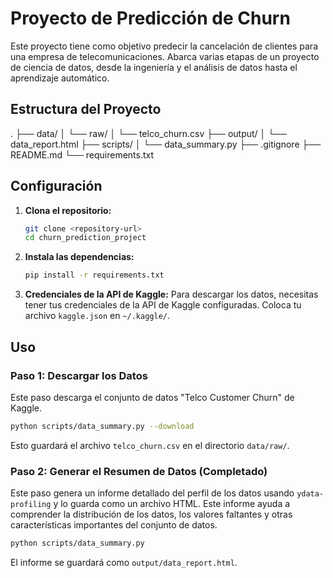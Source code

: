 # Proyecto de Predicción de Churn

Este proyecto tiene como objetivo predecir la cancelación de clientes para una empresa de telecomunicaciones. Abarca varias etapas de un proyecto de ciencia de datos, desde la ingeniería y el análisis de datos hasta el aprendizaje automático.

## Estructura del Proyecto

.
├── data/
│   └── raw/
│       └── telco_churn.csv
├── output/
│   └── data_report.html
├── scripts/
│   └── data_summary.py
├── .gitignore
├── README.md
└── requirements.txt


## Configuración

1.  **Clona el repositorio:**
    ```bash
    git clone <repository-url>
    cd churn_prediction_project
    ```

2.  **Instala las dependencias:**
    ```bash
    pip install -r requirements.txt
    ```

3.  **Credenciales de la API de Kaggle:**
    Para descargar los datos, necesitas tener tus credenciales de la API de Kaggle configuradas. Coloca tu archivo `kaggle.json` en `~/.kaggle/`.

## Uso

### Paso 1: Descargar los Datos

Este paso descarga el conjunto de datos "Telco Customer Churn" de Kaggle.

```bash
python scripts/data_summary.py --download
```

Esto guardará el archivo `telco_churn.csv` en el directorio `data/raw/`.

### Paso 2: Generar el Resumen de Datos (Completado)

Este paso genera un informe detallado del perfil de los datos usando `ydata-profiling` y lo guarda como un archivo HTML. Este informe ayuda a comprender la distribución de los datos, los valores faltantes y otras características importantes del conjunto de datos.

```bash
python scripts/data_summary.py
```

El informe se guardará como `output/data_report.html`.